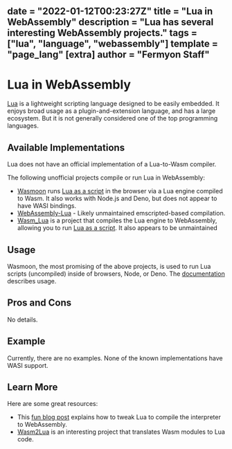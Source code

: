 date = "2022-01-12T00:23:27Z"
title = "Lua in WebAssembly"
description = "Lua has several interesting WebAssembly projects."
tags = ["lua", "language", "webassembly"]
template = "page_lang"
[extra]
author = "Fermyon Staff"
---
# Lua in WebAssembly

[Lua](https://www.lua.org/) is a lightweight scripting language designed to be easily embedded. It enjoys broad usage as a plugin-and-extension language, and has a large ecosystem. But it is not generally considered one of the top programming languages.

## Available Implementations

Lua does not have an official implementation of a Lua-to-Wasm compiler.

The following unofficial projects compile or run Lua in WebAssembly:

- [Wasmoon](https://github.com/ceifa/wasmoon) runs [Lua as a script](https://www.fermyon.com/blog/scripts-vs-compiled-wasm) in the browser via a Lua engine compiled to Wasm. It also works with Node.js and Deno, but does not appear to have WASI bindings.
- [WebAssembly-Lua](https://github.com/ysugimoto/webassembly-lua) - Likely unmaintained emscripted-based compilation.
- [Wasm_Lua]() is a project that compiles the Lua engine to WebAssembly, allowing you to run [Lua as a script](https://www.fermyon.com/blog/scripts-vs-compiled-wasm). It also appears to be unmaintained

## Usage

Wasmoon, the most promising of the above projects, is used to run Lua scripts (uncompiled) inside of browsers, Node, or Deno. The [documentation](https://github.com/ceifa/wasmoon#api-usage) describes usage.

## Pros and Cons


No details. 


## Example

Currently, there are no examples. None of the known implementations have WASI support.

## Learn More

Here are some great resources:

- This [fun blog post](https://yiwei.dev/port-lua-to-web-environment-using-webassembly/) explains how to tweak Lua to compile the interpreter to WebAssembly.
- [Wasm2Lua](https://github.com/SwadicalRag/wasm2lua) is an interesting project that translates Wasm modules to Lua code. 
